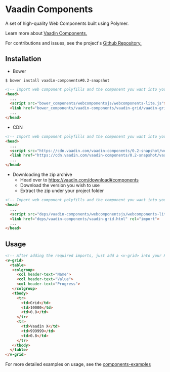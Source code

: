 # Vaadin Components

A set of high-quality Web Components built using Polymer.

Learn more about [Vaadin Components.](https://vaadin.com/labs-components/)

For contributions and issues, see the project's [Github Repository.](https://github.com/vaadin/components/)

## Installation
- Bower
```shell
$ bower install vaadin-components#0.2-snapshot
```
```html
<!-- Import web component polyfills and the component you want into your HTML -->
<head>
  ...
  <script src="bower_components/webcomponentsjs/webcomponents-lite.js"></script>
  <link href="bower_components/vaadin-components/vaadin-grid/vaadin-grid.html" rel="import">
  ...
</head>
```
- CDN
```html
<!-- Import web component polyfills and the component you want into your HTML -->
<head>
  ...
  <script src="https://cdn.vaadin.com/vaadin-components/0.2-snapshot/webcomponentsjs/webcomponents-lite.js"></script>
  <link href="https://cdn.vaadin.com/vaadin-components/0.2-snapshot/vaadin-grid.html" rel="import">
  ...
</head>
```
- Downloading the zip archive
    - Head over to https://vaadin.com/download#components
    - Download the version you wish to use
    - Extract the zip under your project folder
```html
<!-- Import web component polyfills and the component you want into your HTML -->
<head>
  ...
  <script src="deps/vaadin-components/webcomponentsjs/webcomponents-lite.js"></script>
  <link href="deps/vaadin-components/vaadin-grid.html" rel="import">
  ...
</head>
```
## Usage
```html
<!-- After adding the required imports, just add a <v-grid> into your HTML -->
<v-grid>
  <table>
   <colgroup>
     <col header-text="Name">
     <col header-text="Value">
     <col header-text="Progress">
   </colgroup>
   <tbody>
     <tr>
       <td>Grid</td>
       <td>10000</td>
       <td>0.8</td>
     </tr>
     <tr>
       <td>Vaadin X</td>
       <td>999999</td>
       <td>0.8</td>
     </tr>
   </tbody>
  </table>
</v-grid>
```

For more detailed examples on usage, see the [components-examples](https://tomivirkki.github.io/components-examples)
